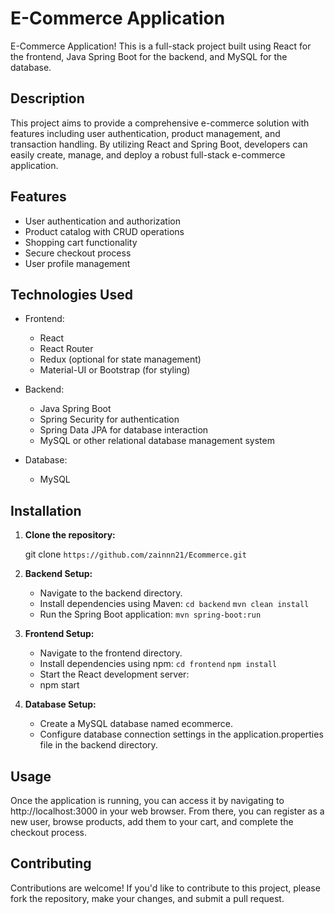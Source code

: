 # E-Commerce Application

E-Commerce Application! This is a full-stack project built using React for the frontend, Java Spring Boot for the backend, and MySQL for the database.

## Description

This project aims to provide a comprehensive e-commerce solution with features including user authentication, product management, and transaction handling. By utilizing React and Spring Boot, developers can easily create, manage, and deploy a robust full-stack e-commerce application.

## Features

- User authentication and authorization
- Product catalog with CRUD operations
- Shopping cart functionality
- Secure checkout process
- User profile management

## Technologies Used

- Frontend:
  - React
  - React Router
  - Redux (optional for state management)
  - Material-UI or Bootstrap (for styling)

- Backend:
  - Java Spring Boot
  - Spring Security for authentication
  - Spring Data JPA for database interaction
  - MySQL or other relational database management system

- Database:
  - MySQL
  
## Installation

1. **Clone the repository:**
   
   git clone
   `https://github.com/zainnn21/Ecommerce.git`
2. **Backend Setup:**
   - Navigate to the backend directory.
   - Install dependencies using Maven:
     `cd backend` `mvn clean install`
   - Run the Spring Boot application:
     `mvn spring-boot:run`
3. **Frontend Setup:**
   - Navigate to the frontend directory.
   - Install dependencies using npm:
     `cd frontend` `npm install`
   - Start the React development server:
   - npm start
4. **Database Setup:**
   - Create a MySQL database named ecommerce.
   - Configure database connection settings in the application.properties file in the backend directory.
   
## Usage
Once the application is running, you can access it by navigating to http://localhost:3000 in your web browser. From there, you can register as a new user, browse products, add them to your cart, and complete the checkout process.

## Contributing
Contributions are welcome! If you'd like to contribute to this project, please fork the repository, make your changes, and submit a pull request.
